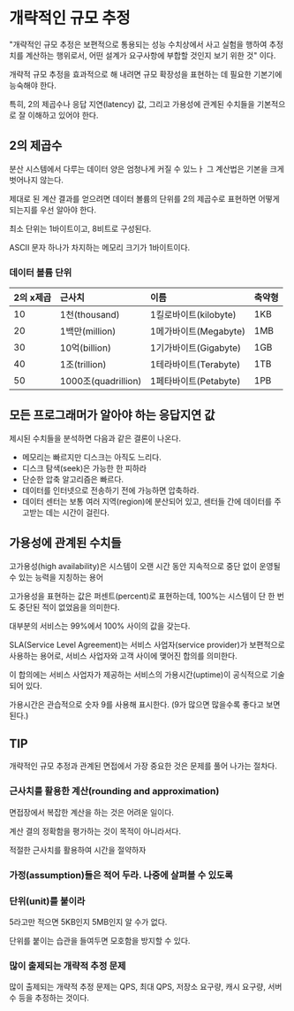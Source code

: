 # 개략적인 규모 추정

"개략적인 규모 추정은 보편적으로 통용되는 성능 수치상에서 사고 실험을 행하여 추정치를 계산하는 행위로서, 어떤 설계가 요구사항에 부합할 것인지 보기 위한 것" 이다.

개략적 규모 추정을 효과적으로 해 내려면 규모 확장성을 표현하는 데 필요한 기본기에 능숙해야 한다.

특히, 2의 제곱수나 응답 지연(latency) 값, 그리고 가용성에 관계된 수치들을 기본적으로 잘 이해하고 있어야 한다.

## 2의 제곱수

분산 시스템에서 다루는 데이터 양은 엄청나게 커질 수 있느ㅏ 그 계산법은 기본을 크게 벗어나지 않는다.

제대로 된 계산 결과를 얻으려면 데이터 볼륨의 단위를 2의 제곱수로 표현하면 어떻게 되는지를 우선 알아야 한다.

최소 단위는 1바이트이고, 8비트로 구성된다.

ASCII 문자 하나가 차지하는 메모리 크기가 1바이트이다.

### 데이터 볼륨 단위
|2의 x제곱|근사치|이름|축약형|
|:---|:---|:---|:---|
|10|1천(thousand)|1킬로바이트(kilobyte)|1KB|
|20|1백만(million)|1메가바이트(Megabyte)|1MB|
|30|10억(billion)|1기가바이트(Gigabyte)|1GB|
|40|1조(trillion)|1테라바이트(Terabyte)|1TB|
|50|1000조(quadrillion)|1페타바이트(Petabyte)|1PB|

## 모든 프로그래머가 알아야 하는 응답지연 값

제시된 수치들을 분석하면 다음과 같은 결론이 나온다.
- 메모리는 빠르지만 디스크는 아직도 느리다.
- 디스크 탐색(seek)은 가능한 한 피하라
- 단순한 압축 알고리즘은 빠르다.
- 데이터를 인터넷으로 전송하기 전에 가능하면 압축하라.
- 데이터 센터는 보통 여러 지역(region)에 분산되어 있고, 센터들 간에 데이터를 주고받는 데는 시간이 걸린다.

## 가용성에 관계된 수치들
고가용성(high availability)은 시스템이 오랜 시간 동안 지속적으로 중단 없이 운영될 수 있는 능력을 지칭하는 용어

고가용성을 표현하는 값은 퍼센트(percent)로 표현하는데, 100%는 시스템이 단 한 번도 중단된 적이 없었음을 의미한다.

대부분의 서비스는 99%에서 100% 사이의 값을 갖는다.

SLA(Service Level Agreement)는 서비스 사업자(service provider)가 보편적으로 사용하는 용어로, 서비스 사업자와 고객 사이에 맺어진 합의를 의미한다.

이 합의에는 서비스 사업자가 제공하는 서비스의 가용시간(uptime)이 공식적으로 기술되어 있다.

가용시간은 관습적으로 숫자 9를 사용해 표시한다. (9가 많으면 많을수록 좋다고 보면 된다.)

## TIP

개략적인 규모 추정과 관계된 면접에서 가장 중요한 것은 문제를 풀어 나가는 절차다.

### 근사치를 활용한 계산(rounding and approximation)
면접장에서 복잡한 계산을 하는 것은 어려운 일이다.

계산 결의 정확함을 평가하는 것이 목적이 아니라서다.

적절한 근사치를 활용하여 시간을 절약하자

### 가정(assumption)들은 적어 두라. 나중에 살펴볼 수 있도록

### 단위(unit)를 붙이라
5라고만 적으면 5KB인지 5MB인지 알 수가 없다.

단위를 붙이는 습관을 들여두면 모호함을 방지할 수 있다.

### 많이 출제되는 개략적 추정 문제
많이 출제되는 개략적 추정 문제는 QPS, 최대 QPS, 저장소 요구량, 캐시 요구량, 서버 수 등을 추정하는 것이다.
